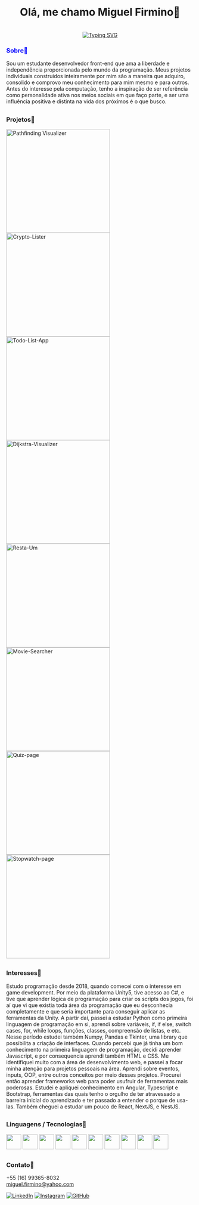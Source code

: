 <div align="center">
  
# Olá, me chamo Miguel Firmino👋

<br>
<a href="https://git.io/typing-svg"><img src="https://readme-typing-svg.demolab.com?font=Fira+Code&pause=1000&color=FFFFFF&background=FFFFFF00&center=true&width=435&lines=Open+For+Work!;Artist+and+Art+Lover!;Architect+of+Human's+Needs." alt="Typing SVG" /></a>
</div>

<h3 style="color:blue">Sobre🏴</h3>

Sou um estudante desenvolvedor front-end que ama a liberdade e independência proporcionada pelo mundo da programação. Meus projetos individuais construidos inteiramente por mim são a maneira que adquiro, consolido e comprovo meu conhecimento para mim mesmo e para outros. Antes do interesse pela computação, tenho a inspiração de ser referência como personalidade ativa nos meios sociais em que faço parte, e ser uma influência positiva e distinta na vida dos próximos é o que busco.

##
<h3>Projetos🏴</h3>

<a href="https://github.com/MiguelFirmino/pathfinding-visualizer"><img width="278" src="https://denvercoder1-github-readme-stats.vercel.app/api/pin/?username=MiguelFirmino&repo=pathfinding-visualizer&theme=react&bg_color=1F222E&title_color=F85D7F&hide_border=true&icon_color=F8D866&show_icons=false" alt="Pathfinding Visualizer"></a>
<a href="https://github.com/MiguelFirmino/Crypto-Lister"><img width="278" src="https://denvercoder1-github-readme-stats.vercel.app/api/pin/?username=MiguelFirmino&repo=Crypto-Lister&theme=react&bg_color=1F222E&title_color=F85D7F&hide_border=true&icon_color=F8D866&show_icons=false" alt="Crypto-Lister"></a>
<a href="https://github.com/MiguelFirmino/Todo-List-App"><img width="278" src="https://denvercoder1-github-readme-stats.vercel.app/api/pin/?username=MiguelFirmino&repo=Todo-List-App&theme=react&bg_color=1F222E&title_color=F85D7F&hide_border=true&icon_color=F8D866&show_icons=false" alt="Todo-List-App"></a>
<a href="https://github.com/MiguelFirmino/Dijkstra-Visualizer"><img width="278" src="https://denvercoder1-github-readme-stats.vercel.app/api/pin/?username=MiguelFirmino&repo=Dijkstra-Visualizer&theme=react&bg_color=1F222E&title_color=F85D7F&hide_border=true&icon_color=F8D866&show_icons=false" alt="Dijkstra-Visualizer"></a>
<a href="https://github.com/MiguelFirmino/Resta-Um"><img width="278" src="https://denvercoder1-github-readme-stats.vercel.app/api/pin/?username=MiguelFirmino&repo=Resta-Um&theme=react&bg_color=1F222E&title_color=F85D7F&hide_border=true&icon_color=F8D866&show_icons=false" alt="Resta-Um"></a>
<a href="https://github.com/MiguelFirmino/Movie-Searcher"><img width="278" src="https://denvercoder1-github-readme-stats.vercel.app/api/pin/?username=MiguelFirmino&repo=Movie-Searcher&theme=react&bg_color=1F222E&title_color=F85D7F&hide_border=true&icon_color=F8D866&show_icons=false" alt="Movie-Searcher"></a>
<a href="https://github.com/MiguelFirmino/Quiz-page"><img width="278" src="https://denvercoder1-github-readme-stats.vercel.app/api/pin/?username=MiguelFirmino&repo=Quiz-page&theme=react&bg_color=1F222E&title_color=F85D7F&hide_border=true&icon_color=F8D866&show_icons=false" alt="Quiz-page"></a>
<a href="https://github.com/MiguelFirmino/Stopwatch-page"><img width="278" src="https://denvercoder1-github-readme-stats.vercel.app/api/pin/?username=MiguelFirmino&repo=Stopwatch-page&theme=react&bg_color=1F222E&title_color=F85D7F&hide_border=true&icon_color=F8D866&show_icons=false" alt="Stopwatch-page"></a>


##
<h3>Interesses🏴</h3>

Estudo programação desde 2018, quando comecei com o interesse em game development. Por meio da plataforma Unity5, tive acesso ao C#, e tive que aprender lógica de programação para criar os scripts dos jogos, foi aí que vi que existia toda área da programação que eu desconhecia completamente e que seria importante para conseguir aplicar as ferramentas da Unity. A partir daí, passei a estudar Python como primeira linguagem de programação em si, aprendi sobre variáveis, if, if else, switch cases, for, while loops, funções, classes, compreensão de listas, e etc. Nesse período estudei também Numpy, Pandas e Tkinter, uma library que possibilita a criação de interfaces. Quando percebi que já tinha um bom conhecimento na primeira linguagem de programação, decidi aprender Javascript, e por consequencia aprendi também HTML e CSS. Me identifiquei muito com a área de desenvolvimento web, e passei a focar minha atenção para projetos pessoais na área. Aprendi sobre eventos, inputs, OOP, entre outros conceitos por meio desses projetos. Procurei então aprender frameworks web para poder usufruir de ferramentas mais poderosas. Estudei e apliquei conhecimento em Angular, Typescript e Bootstrap, ferramentas das quais tenho o orgulho de ter atravessado a barreira inicial do aprendizado e ter passado a entender o porque de usa-las. Também cheguei a estudar um pouco de React, NextJS, e NestJS.

## 
<h3>Linguagens / Tecnologias🏴</h3>
<div>
  <img width="40px" height="40px" src="https://cdn.jsdelivr.net/gh/devicons/devicon/icons/html5/html5-original-wordmark.svg" />
  <img width="40px" height="40px" src="https://cdn.jsdelivr.net/gh/devicons/devicon/icons/css3/css3-original-wordmark.svg" />
  <img width="40px" height="40px" padding-right="10px" src="https://cdn.jsdelivr.net/gh/devicons/devicon/icons/javascript/javascript-original.svg" />
  <img width="40px" height="40px" src="https://cdn.jsdelivr.net/gh/devicons/devicon/icons/python/python-original.svg" />
  <img width="40px" height="40px" src="https://cdn.jsdelivr.net/gh/devicons/devicon/icons/react/react-original.svg" />
  <img width="40px" height="40px" src="https://cdn.jsdelivr.net/gh/devicons/devicon/icons/angularjs/angularjs-plain.svg" />
  <img width="40px" height="40px" src="https://cdn.jsdelivr.net/gh/devicons/devicon/icons/bootstrap/bootstrap-original.svg" />
  <img width="40px" height="40px" src="https://cdn.jsdelivr.net/gh/devicons/devicon/icons/php/php-original.svg" />
  <img width="40px" height="40px" src="https://cdn.worldvectorlogo.com/logos/rxjs-1.svg" />
  <img width="40px" height="40px" src="https://cdn.jsdelivr.net/gh/devicons/devicon/icons/git/git-original.svg" />
</div>

##
<h3>Contato🏴</h3>

+55 (16) 99365-8032 <br>
miguel.firmino@yahoo.com <br>


[![LinkedIn](https://img.shields.io/badge/LinkedIn-0077B5?style=for-the-badge&logo=linkedin&logoColor=white)](https://www.linkedin.com/in/miguel-firmino-1092a920a/)
[![Instagram](https://img.shields.io/badge/-Instagram-%23E4405F?style=for-the-badge&logo=instagram&logoColor=white)](https://www.instagram.com/miguel.artioli/)
[![GitHub](https://img.shields.io/badge/GitHub-100000?style=for-the-badge&logo=github&logoColor=white)](https://github.com/MiguelFirmino)

